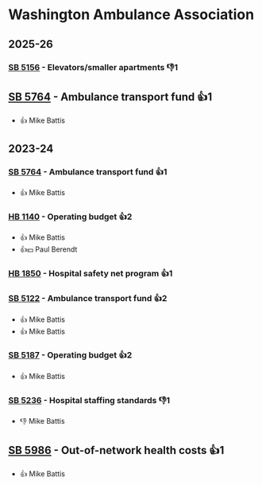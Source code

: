 # Washington Ambulance Association
## 2025-26

### [SB 5156](/bill/2025-26/sb/5156/) - Elevators/smaller apartments  👎1 

## [SB 5764](/bill/2025-26/sb/5764/) - Ambulance transport fund 👍1  
* 👍 Mike Battis

## 2023-24

### [SB 5764](/bill/2023-24/sb/5764/) - Ambulance transport fund 👍1  
* 👍 Mike Battis

### [HB 1140](/bill/2023-24/hb/1140/) - Operating budget 👍2  
* 👍 Mike Battis
* 👍💵 Paul Berendt

### [HB 1850](/bill/2023-24/hb/1850/) - Hospital safety net program 👍1  

### [SB 5122](/bill/2023-24/sb/5122/) - Ambulance transport fund 👍2  
* 👍 Mike Battis
* 👍 Mike Battis

### [SB 5187](/bill/2023-24/sb/5187/) - Operating budget 👍2  
* 👍 Mike Battis

### [SB 5236](/bill/2023-24/sb/5236/) - Hospital staffing standards  👎1 
* 👎 Mike Battis

## [SB 5986](/bill/2023-24/sb/5986/) - Out-of-network health costs 👍1  
* 👍 Mike Battis
